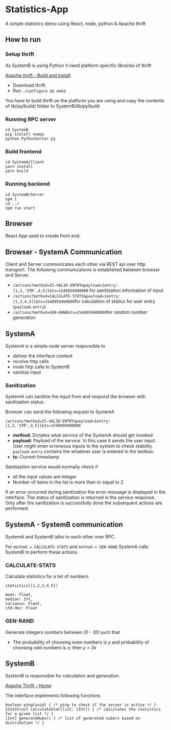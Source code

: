 # Statistics-App
A simple statistics demo using React, node, python &amp; Apache thrift

## How to run

### Setup thrift

As SystemB is using Python it need platform specific libraries of thrift

[Apache thrift - Build and Install](https://thrift.apache.org/tutorial/)

- Download thrift
- Run ```./configure && make```

You have to build thrift on the platform you are using and copy the contents of lib/py/build/ folder to SystemB/lib/py/build

### Running RPC server

```
cd SystemB
pip install numpy
python PythonServer.py
```

### Build frontend

```
cd SystemA/Client
yarn install
yarn build
```

### Running backend

```
cd SystemB/Server
npm i
cd ../
npm run start
```

## Browser

React App used to create front end.

## Browser - SystemA Communication

Client and Server communicates each other via REST api over http transport. The following communications is established between browser and Server.

- `/actions?method=IS-VALID-ENTRY&payload={entry: [1,2,'STR',4,5]}&ts=1548959400000` for sanitization information of input
- `/actions?method=CALCULATE-STATS&payload={entry: [1,2,4,5]}&ts=1548959400000`for calculation of statics for user entry (`payload.entry`)
- `/actions?method=GEN-RAND&ts=1548959400000`for random number generation

## SystemA

SystemA is a simple node server responsible to

- deliver the interface content
- receive http calls
- route http calls to SystemB
- sanitize input

### Sanitization

SystemA can sanitize the input from and respond the browser with sanitization status.

Browser can send the following request to SystemA

    /actions?method=IS-VALID-ENTRY&payload={entry: [1,2,'STR',4,5]}&ts=1548959400000

- **method:** Dictates what service of the SystemA should get invoked
- **payload:** Payload of the service. In this case it sends the user input. User might enter erroneous inputs to the system to check stability. `payload.entry` contains the whatever user is entered in the textbox.
- **ts:** Current timestamp

Sanitiaztion service would normally check if

- all the input values are Integer
- Number of items in the list is more than or equal to 2

If an error occurred during sanitization the error message is displayed in the interface. The status of sanitization is returned in the service response. Only after the sanitization is successfully done the subsequent actions are performed.

## SystemA - SystemB communication

SystemA and SystemB talks to each other over RPC. 

For `method = CALCULATE-STATS`  and `method = GEN-RAND`  SystemA calls SystemB to perform these actions.

### CALCULATE-STATS

Calculate statistics for a list of numbers

    statistics([1,2,3,4,5])
    
    mean: Float,
    median: Int,
    variance: Float,
    std-dev: Float

### GEN-RAND

Generate integers numbers between *[0 - 10]* such that

- The probability of choosing even numbers is *y* and probability of choosing odd numbers is *x;* then *y = 3x*

## SystemB

SystemB is responsible for calculation and generation. 

[Apache Thrift - Home](https://thrift.apache.org/)

The interface implements following functions

    boolean ping(void) { /* ping to check if the server is active */ }
    StatStruct calculateStat(list: [Int]) { /* calculates the statistics for a given list */ }
    [Int] generateNums() { /* list of generated nubers based on distribution */ }